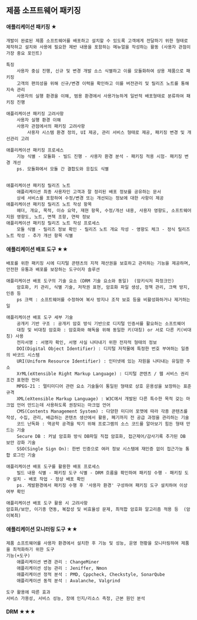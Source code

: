 ## 제품 소프트웨어 패키징
#### 애플리케이션 패키징 ★
	개발이 완료된 제품 소프트웨어를 배포하고 설치할 수 있도록 고객에게 전달하기 위한 형태로 제작하고 설치와 사용에 필요한 제반 내용을 포함하는 메뉴얼을 작성하는 활동 (사용자 관점이 가장 중요 포인트)

	특징
		사용자 중심 진행, 신규 및 변경 개발 소스 식별하고 이를 모듈화하여 상용 제품으로 패키징
		고객의 편의성을 위해 신규/변경 이력을 확인하고 이를 버전관리 및 릴리즈 노트를 통해 지속 관리
		사용자의 실행 환경을 이해, 범용 환경에서 사용가능하게 일반적 배포형태로 분류하여 패키징 진행

	애플리케이션 패키징 고려사항
		사용자 실행 환경 이해
		사용자 관점에서의 패키징 고려사항
			사용자 시스템 환경 정의, UI 제공, 관리 서비스 형태로 제공, 패키징 변경 및 개선관리 고려

	애플리케이션 패키징 프로세스
		기능 식별 - 모듈화 - 빌드 진행 - 사용자 환경 분석 - 패키징 적용 시험- 패키징 변경 개선
		ps. 모듈화에서 모듈 간 결합도와 응집도 식별


	애플리케이션 패키징 릴리즈 노트
		애플리케이션 최종 사용자인 고객과 잘 정리된 배포 정보를 공유하는 문서
		상세 서비스를 포함하여 수정/변경 또는 개선되는 정보에 대한 사항이 제공
	애플리케이션 패키징 릴리즈 노트 작성 항목
		헤더, 개요, 목적, 이슈 요약, 재현 항목, 수정/개선 내용, 사용자 영향도, 소프트웨어 지원 영향도, 노트, 면책 조항, 연락 정보
	애플리케이션 패키징 릴리즈 노트 작성 프로세스
		모듈 식별 - 릴리즈 정보 확인 - 릴리즈 노트 개요 작성 - 영향도 체크 - 정식 릴리즈 노트 작성 - 추가 개선 항목 식별


#### 애플리케이션 배포 도구 ★★
	배포를 위한 패키징 시에 디지털 콘텐츠의 지적 재산권을 보호하고 관리하는 기능을 제공하며, 안전한 유통과 배포를 보장하는 도구이자 솔루션
	
	애플리케이션 배포 도구의 기술 요소 (DRM 기술 요소와 동일)  (암키식저 파정크인)
		암호화, 키 관리, 식별 기술, 저작권 표현, 암호화 파일 생성, 정책 관리, 크랙 방지, 인증 등
		ps 크랙 : 소프트웨어를 수정하여 복사 방지나 조작 보호 등을 비활성화하거나 제거하는 일

	애플리케이션 배포 도구 세부 기술
		공개키 기반 구조 : 공개키 암호 방식 기반으로 디지털 인증서를 활요하는 소프트웨어
		대칭 및 비대칭 암호화 : 암호화와 해독을 위해 동일한 키(대칭) or 서로 다른 키(비대칭) 사용
		전자서명 : 서명자 확인, 서명 사실 나타내기 위한 전자적 형태의 정보
		DOI(Digital Object Identifier) : 디지털 저작물에 특정한 번호 부여하는 일종의 바코드 시스템
		URI(Uniform Resource Identifier) : 인터넷에 있는 자원을 나타내는 유일한 주소
		XrML(eXtensible Right Markup Language) : 디지털 콘텐츠 / 웹 서비스 권리 조건 표현한 언어
		MPEG-21 : 멀티미디어 관련 요소 기술들이 통일된 형태로 상호 운용성을 보장하는 표준 규격
		XML(eXtensible Markup Language) : W3C에서 개발된 다른 특수한 목적 갖는 마크업 언어 만드는데 사용하도록 권장되는 마크업 언어
		CMS(Contents Management System) : 다양한 미디어 포맷에 따라 각종 콘텐츠를 작성, 수집, 관리, 배급하는 콘텐츠 생산에서 활용, 폐기까지 전 공급 과정을 관리하는 기술
		코드 난독화 : 역공학 공격을 막기 위해 프로그램의 소스 코드를 알아보기 힘든 형태 만드는 기술
		Secure DB : 커널 암호화 방식 DB파일 직접 암호화, 접근제어/감사기록 추가된 DB 보안 강화 기술
		SSO(Single Sign On): 한번 인증으로 여러 정보 시스템에 재인증 없이 접근가능 통합 로그인 기술

	애플리케이션 배포 도구를 활용한 배포 프로세스
		빌드 내용 식별 - 패키징 도구 식별 - DRM 흐름을 확인하여 패키징 수행 - 패키징 도구 설치 - 배포 작업 - 정상 배포 확인
		ps. 게발환경에서 패키징 수행 후 '사용자 환경' 구성하여 패키징 도구 설치하여 이상 여부 확인

	애플리케이션 배포 도구 활용 시 고려사항
	암호화/보안, 이기종 연동, 복잡성 및 비효율성 문제, 최적합 암호화 알고리즘 적용 등  (암이복최)


#### 애플리케이션 모니터링 도구 ★★
	제품 소프트웨어를 사용자 환경에서 설치한 후 기능 및 성능, 운영 현황을 모니터링하여 제품을 최적화하기 위한 도구
	기능(+도구)
		애플리케이션 변경 관리 : ChangeMiner
		애플리케이션 성능 관리 : Jeniffer, Nmon
		애플리케이션 정적 분석 : PMD, Cppcheck, Checkstyle, SonarQube
		애플리케이션 동적 분석 : Avalanche, Valgrind

	도구 활용에 따른 효과
	서비스 가용성, 서비스 성능, 장애 인지/리소스 측정, 근본 원인 분석


#### DRM ★★★
	